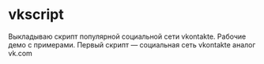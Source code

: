 vkscript
========

Выкладываю скрипт популярной социальной сети vkontakte. Рабочие демо с примерами. Первый скрипт — социальная сеть vkontakte аналог vk.com
